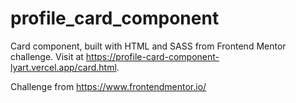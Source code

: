 # profile_card_component
Card component, built with HTML and SASS from Frontend Mentor challenge.
Visit at https://profile-card-component-lyart.vercel.app/card.html.

Challenge from https://www.frontendmentor.io/
